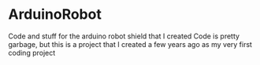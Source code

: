# ArduinoRobot
Code and stuff for the arduino robot shield that I created
Code is pretty garbage, but this is a project that I created a few years ago as my very first coding project
